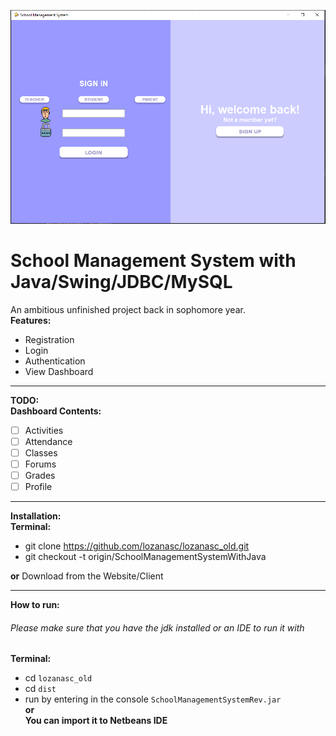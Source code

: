 ![A sample picture of the School Management System](https://github.com/lozanasc/lozanasc_old/blob/SchoolManagementSystemWithJava/repo_assets/sample.PNG)
# School Management System with Java/Swing/JDBC/MySQL
An ambitious unfinished project back in sophomore year.  
**Features:**
* Registration  
* Login  
* Authentication  
* View Dashboard  
***
**TODO:**  
**Dashboard Contents:**
- [ ] Activities  
- [ ] Attendance  
- [ ] Classes  
- [ ] Forums  
- [ ] Grades  
- [ ] Profile  
***
**Installation:**  
**Terminal:**  
* git clone https://github.com/lozanasc/lozanasc_old.git  
* git checkout -t origin/SchoolManagementSystemWithJava  

**or**
Download from the Website/Client
***
**How to run:**
###### Please make sure that you have the jdk installed or an IDE to run it with
**Terminal:**
* cd `lozanasc_old`
* cd `dist`
* run by entering in the console `SchoolManagementSystemRev.jar`  
**or**  
**You can import it to Netbeans IDE** 

